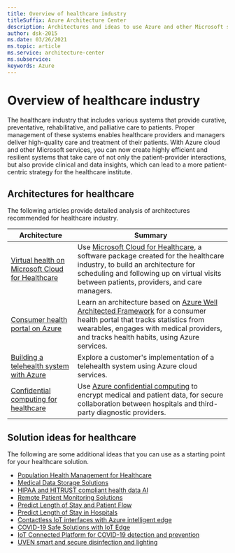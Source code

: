 ```yaml
---
title: Overview of healthcare industry
titleSuffix: Azure Architecture Center
description: Architectures and ideas to use Azure and other Microsoft services for building efficient and reliable healthcare solutions.
author: dsk-2015
ms.date: 03/26/2021
ms.topic: article
ms.service: architecture-center
ms.subservice: 
keywords: Azure
---
```


# Overview of healthcare industry

The healthcare industry that includes various systems that provide curative, preventative, rehabilitative, and palliative care to patients. Proper management of these systems enables healthcare providers and managers deliver high-quality care and treatment of their patients. With Azure cloud and other Microsoft services, you can now create highly efficient and resilient systems that take care of not only the patient-provider interactions, but also provide clinical and data insights, which can lead to a more patient-centric strategy for the healthcare institute.

## Architectures for healthcare

The following articles provide detailed analysis of architectures recommended for healthcare industry.

| Architecture | Summary |
| ------- | ------- |
| [Virtual health on Microsoft Cloud for Healthcare](../example-scenario/mch-health/virtual-health-mch.yml) | Use [Microsoft Cloud for Healthcare](https://docs.microsoft.com/industry/healthcare/overview), a software package created for the healthcare industry, to build an architecture for scheduling and following up on virtual visits between patients, providers, and care managers. |
| [Consumer health portal on Azure](../example-scenario/digital-health/health-portal.yml) | Learn an architecture based on [Azure Well Architected Framework](../framework/index.md) for a consumer health portal that tracks statistics from wearables, engages with medical providers, and tracks health habits, using Azure services. |
| [Building a telehealth system with Azure](../example-scenario/apps/telehealth-system.yml) | Explore a customer's implementation of a telehealth system using Azure cloud services. |
| [Confidential computing for healthcare](../example-scenario/confidential/healthcare-inference.yml) | Use [Azure confidential computing](https://docs.microsoft.com/azure/confidential-computing/overview) to encrypt medical and patient data, for secure collaboration between hospitals and third-party diagnostic providers. |

## Solution ideas for healthcare

The following are some additional ideas that you can use as a starting point for your healthcare solution.

- [Population Health Management for Healthcare](../solution-ideas/articles/population-health-management-for-healthcare.yml)
- [Medical Data Storage Solutions](../solution-ideas/articles/medical-data-storage.yml)
- [HIPAA and HITRUST compliant health data AI](../solution-ideas/articles/security-compliance-blueprint-hipaa-hitrust-health-data-ai.yml)
- [Remote Patient Monitoring Solutions](../solution-ideas/articles/remote-patient-monitoring.yml)
- [Predict Length of Stay and Patient Flow](../solution-ideas/articles/predict-length-of-stay-and-patient-flow-with-healthcare-analytics.yml)
- [Predict Length of Stay in Hospitals](../solution-ideas/articles/predicting-length-of-stay-in-hospitals.yml)
- [Contactless IoT interfaces with Azure intelligent edge](../solution-ideas/articles/contactless-interfaces.yml)
- [COVID-19 Safe Solutions with IoT Edge](../solution-ideas/articles/cctv-mask-detection.yml)
- [IoT Connected Platform for COVID-19 detection and prevention](../solution-ideas/articles/iot-connected-platform.yml)
- [UVEN smart and secure disinfection and lighting](../solution-ideas/articles/uven-disinfection.yml)

